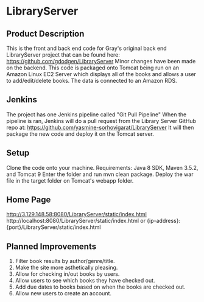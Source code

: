 # LibraryServer

## Product Description
This is the front and back end code for Gray's original back end LibraryServer project that can be found here:
https://github.com/gdodgen/LibraryServer
Minor changes have been made on the backend.
This code is packaged onto Tomcat being run on an Amazon Linux EC2 Server which displays all of the books and allows a user to add/edit/delete books.
The data is connected to an Amazon RDS.  

## Jenkins
The project has one Jenkins pipeline called "Git Pull Pipeline"
When the pipeline is ran, Jenkins will do a pull request from the Library Server GitHub repo at:
https://github.com/yasmine-sorhovigarat/LibraryServer
It will then package the new code and deploy it on the Tomcat server.

## Setup
Clone the code onto your machine.
Requirements: Java 8 SDK, Maven 3.5.2, and Tomcat 9
Enter the folder and run mvn clean package.
Deploy the war file in the target folder on Tomcat's webapp folder.

## Home Page  
http://3.129.148.58:8080/LibraryServer/static/index.html
http://localhost:8080/LibraryServer/static/index.html
or
{ip-address}:{port}/LibraryServer/static/index.html

## Planned Improvements
1. Filter book results by author/genre/title.
2. Make the site more asthetically pleasing. 
3. Allow for checking in/out books by users.
4. Allow users to see which books they have checked out. 
5. Add due dates to books based on when the books are checked out.
6. Allow new users to create an account.  

